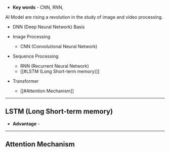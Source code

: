 + **Key words** - CNN, RNN, 

AI Model are rising a revolution in the study of image and video processing. 

+ DNN (Deep Neural Network) Basis

+ Image Processing
	+ CNN (Convolutional Neural Network)
+ Sequence Processing
	+ RNN (Recurrent Neural Network)
	+ [[#LSTM (Long Short-term memory)]]
+ Transformer
	+ [[#Attention Mechanism]]

---
## LSTM (Long Short-term memory)

+ **Advantage** - 


---
## Attention Mechanism


